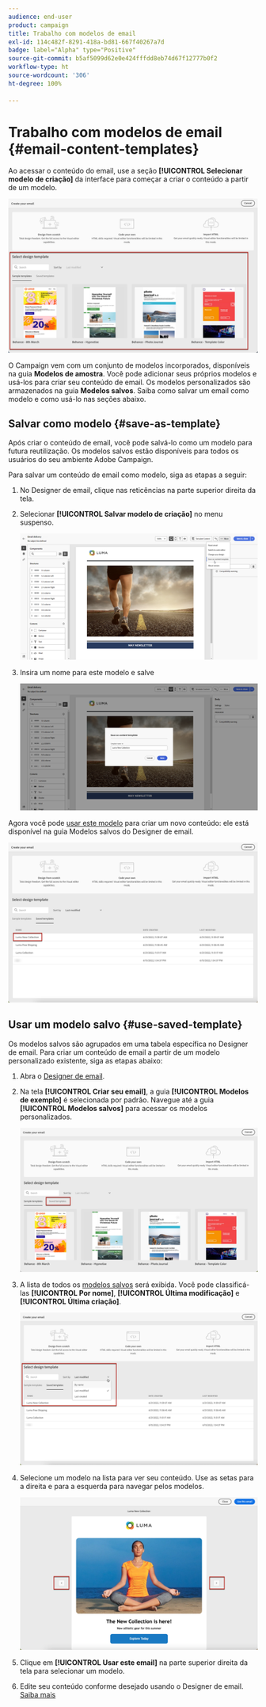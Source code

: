 ```yaml
---
audience: end-user
product: campaign
title: Trabalho com modelos de email
exl-id: 114c482f-8291-418a-bd81-667f40267a7d
badge: label="Alpha" type="Positive"
source-git-commit: b5af5099d62e0e424fffdd8eb74d67f12777b0f2
workflow-type: ht
source-wordcount: '306'
ht-degree: 100%

---
```


# Trabalho com modelos de email {#email-content-templates}

Ao acessar o conteúdo do email, use a seção **[!UICONTROL Selecionar modelo de criação]** da interface para começar a criar o conteúdo a partir de um modelo.

![](assets/email_designer-templates.png)

O Campaign vem com um conjunto de modelos incorporados, disponíveis na guia **Modelos de amostra**. Você pode adicionar seus próprios modelos e usá-los para criar seu conteúdo de email. Os modelos personalizados são armazenados na guia **Modelos salvos**. Saiba como salvar um email como modelo e como usá-lo nas seções abaixo.

## Salvar como modelo {#save-as-template}

Após criar o conteúdo de email, você pode salvá-lo como um modelo para futura reutilização. Os modelos salvos estão disponíveis para todos os usuários do seu ambiente Adobe Campaign.

Para salvar um conteúdo de email como modelo, siga as etapas a seguir:

1. No Designer de email, clique nas reticências na parte superior direita da tela.

1. Selecionar **[!UICONTROL Salvar modelo de criação]** no menu suspenso.

   ![](assets/email_designer-save-template.png)

1. Insira um nome para este modelo e salve

   ![](assets/email_designer-template-name.png)

Agora você pode [usar este modelo](#use-saved-template) para criar um novo conteúdo: ele está disponível na guia Modelos salvos do Designer de email.

![](assets/email_designer-saved-template.png)

## Usar um modelo salvo {#use-saved-template}

Os modelos salvos são agrupados em uma tabela específica no Designer de email. Para criar um conteúdo de email a partir de um modelo personalizado existente, siga as etapas abaixo:

1. Abra o [Designer de email](create-email-content.md).

1. Na tela **[!UICONTROL Criar seu email]**, a guia **[!UICONTROL Modelos de exemplo]** é selecionada por padrão. Navegue até a guia **[!UICONTROL Modelos salvos]** para acessar os modelos personalizados.

   ![](assets/email_designer-saved-templates-tab.png)

1. A lista de todos os [modelos salvos](#save-as-template) será exibida. Você pode classificá-las **[!UICONTROL Por nome]**, **[!UICONTROL Última modificação]** e **[!UICONTROL Última criação]**.

   ![](assets/email_designer-saved-templates.png)

1. Selecione um modelo na lista para ver seu conteúdo. Use as setas para a direita e para a esquerda para navegar pelos modelos.

   ![](assets/email_designer-saved-templates-navigate.png)

1. Clique em **[!UICONTROL Usar este email]** na parte superior direita da tela para selecionar um modelo.

1. Edite seu conteúdo conforme desejado usando o Designer de email. [Saiba mais](create-email-content.md)
